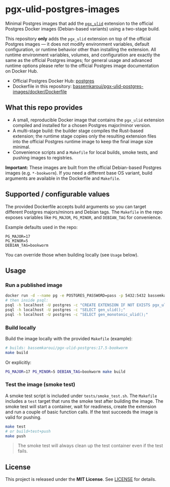 # pgx-ulid-postgres-images

Minimal Postgres images that add the [`pgx_ulid`](https://github.com/pksunkara/pgx_ulid) extension to the official Postgres Docker images (Debian-based variants) using a two-stage build.

This repository **only** adds the `pgx_ulid` extension on top of the official Postgres images — it does not modify environment variables, default configuration, or runtime behavior other than installing the extension. All runtime environment variables, volumes, and configuration are exactly the same as the official Postgres images; for general usage and advanced runtime options please refer to the official Postgres image documentation on Docker Hub.

- Official Postgres Docker Hub: [postgres](https://hub.docker.com/_/postgres)
- Dockerfile in this repository: [bassemkaroui/pgx-ulid-postgres-images/docker/Dockerfile](https://github.com/bassemkaroui/pgx-ulid-postgres-images/blob/main/docker/Dockerfile)

## What this repo provides

- A small, reproducible Docker image that contains the `pgx_ulid` extension compiled and installed for a chosen Postgres major/minor version.
- A multi-stage build: the builder stage compiles the Rust-based extension; the runtime stage copies only the resulting extension files into the official Postgres runtime image to keep the final image size minimal.
- Convenience scripts and a `Makefile` for local builds, smoke tests, and pushing images to registries.

**Important:** These images are built from the official Debian-based Postgres images (e.g. `*-bookworm`). If you need a different base OS variant, build arguments are available in the Dockerfile and `Makefile`.

## Supported / configurable values

The provided Dockerfile accepts build arguments so you can target different Postgres majors/minors and Debian tags. The `Makefile` in the repo exposes variables like `PG_MAJOR`, `PG_MINOR`, and `DEBIAN_TAG` for convenience.

Example defaults used in the repo:

```text
PG_MAJOR=17
PG_MINOR=5
DEBIAN_TAG=bookworm
```

You can override those when building locally (see `Usage` below).

## Usage

### Run a published image

```bash
docker run -d --name pg -e POSTGRES_PASSWORD=pass -p 5432:5432 bassemkaroui/pgx-ulid-postgres:17.5-bookworm
# then inside psql:
psql -h localhost -U postgres -c "CREATE EXTENSION IF NOT EXISTS pgx_ulid;"
psql -h localhost -U postgres -c "SELECT gen_ulid();"
psql -h localhost -U postgres -c "SELECT gen_monotonic_ulid();"
```

### Build locally

Build the image locally with the provided `Makefile` (example):

```bash
# builds: bassemkaroui/pgx-ulid-postgres:17.5-bookworm
make build
```

Or explicitly:

```bash
PG_MAJOR=17 PG_MINOR=5 DEBIAN_TAG=bookworm make build
```

### Test the image (smoke test)

A smoke test script is included under `tests/smoke_test.sh`. The `Makefile` includes a `test` target that runs the smoke test after building the image. The smoke test will start a container, wait for readiness, create the extension and run a couple of basic function calls. If the test succeeds the image is valid for pushing.

```bash
make test
# or build+test+push
make push
```

> The smoke test will always clean up the test container even if the test fails.

## License

This project is released under the **MIT License**. See [LICENSE](https://github.com/bassemkaroui/pgx-ulid-postgres-images/blob/main/LICENSE) for details.
